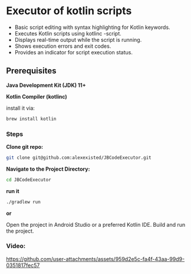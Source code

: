 # Executor of kotlin scripts
- Basic script editing with syntax highlighting for Kotlin keywords.
- Executes Kotlin scripts using kotlinc -script.
- Displays real-time output while the script is running.
- Shows execution errors and exit codes.
- Provides an indicator for script execution status.

## Prerequisites

**Java Development Kit (JDK) 11+**

**Kotlin Compiler (kotlinc)**

install it via:
~~~bash
brew install kotlin
~~~

### Steps

**Clone git repo:**
~~~bash
git clone git@github.com:alexexisted/JBCodeExecutor.git
~~~

**Navigate to the Project Directory:**
~~~bash
cd JBCodeExecutor
~~~

**run it**
~~~bash
./gradlew run
~~~

**or**

Open the project in Android Studio or a preferred Kotlin IDE.
Build and run the project.

### Video:

https://github.com/user-attachments/assets/959d2e5c-fa4f-43aa-99d9-0351817fec57


